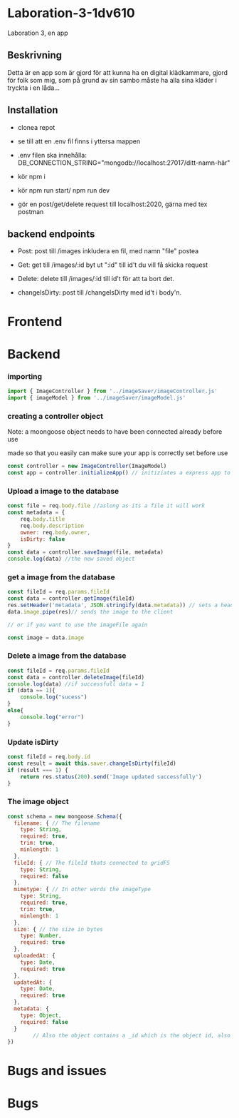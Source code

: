 # Laboration-3-1dv610

Laboration 3, en app

## Beskrivning

Detta är en app som är gjord för att kunna ha en digital klädkammare, gjord för folk som mig, som på grund av sin sambo måste ha alla sina kläder i tryckta i en låda...

## Installation

- clonea repot
- se till att en .env fil finns i yttersa mappen
- .env filen ska innehålla: DB_CONNECTION_STRING="mongodb://localhost:27017/ditt-namn-här"
- kör npm i
- kör npm run start/ npm run dev

- gör en post/get/delete request till localhost:2020, gärna med tex postman

## backend endpoints

- Post:
    post till /images
    inkludera en fil, med namn "file"
    postea

- Get:
    get till /images/:id
    byt ut ":id" till id't du vill få
    skicka request

- Delete:
 delete till /images/:id till id't för att ta bort det.

- changeIsDirty: 
post till /changeIsDirty med id't i body'n.

# Frontend

# Backend

### importing

```javascript
import { ImageController } from '../imageSaver/imageController.js'
import { imageModel } from '../imageSaver/imageModel.js'

```

### creating a controller object

Note: a moongoose object needs to have been connected already before use

made so that you easily can make sure your app is correctly set before use

```javascript
const controller = new ImageController(ImageModel)
const app = controller.initializeApp() // initiziates a express app to use
```

### Upload a image to the database

```javascript
const file = req.body.file //aslong as its a file it will work
const metadata = {
    req.body.title
    req.body.description
    owner: req.body.owner,
    isDirty: false
}
const data = controller.saveImage(file, metadata)
console.log(data) //the new saved object
```

### get a image from the database

```javascript
const fileId = req.params.fileId
const data = controller.getImage(fileId)
res.setHeader('metadata', JSON.stringify(data.metadata)) // sets a header with the metadata
data.image.pipe(res)// sends the image to the client

// or if you want to use the imageFile again

const image = data.image

```

### Delete a image from the database

```javascript
const fileId = req.params.fileId
const data = controller.deleteImage(fileId)
console.log(data) //if successfull data = 1
if (data == 1){
    console.log("sucess")
}
else{
    console.log("error")
}
```

### Update isDirty

```javascript
const fileId = req.body.id
const result = await this.saver.changeIsDirty(fileId)
if (result === 1) {
    return res.status(200).send('Image updated successfully')
}
```

### The image object

```javascript
const schema = new mongoose.Schema({
  filename: { // The filename
    type: String,
    required: true,
    trim: true,
    minlength: 1
  },
  fileId: { // The fileId thats connected to gridFS
    type: String,
    required: false
  },
  mimetype: { // In other words the imageType
    type: String,
    required: true,
    trim: true,
    minlength: 1
  },
  size: { // the size in bytes
    type: Number,
    required: true
  },
  uploadedAt: {
    type: Date,
    required: true
  },
  updatedAt: {
    type: Date,
    required: true
  },
  metadata: {
    type: Object,
    required: false
  }
        // Also the object contains a _id which is the object id, also the thing you search for in all of the method calls
})
```

# Bugs and issues

# Bugs

